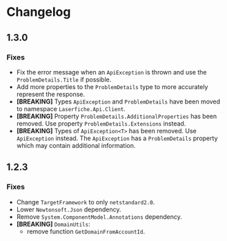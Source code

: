 # Changelog

## 1.3.0

### Fixes
- Fix the error message when an `ApiException` is thrown and use the `ProblemDetails.Title` if possible.
- Add more properties to the `ProblemDetails` type to more accurately represent the response.
- **[BREAKING]** Types `ApiException` and `ProblemDetails` have been moved to namespace `Laserfiche.Api.Client`.
- **[BREAKING]** Property `ProblemDetails.AdditionalProperties` has been removed. Use property `ProblemDetails.Extensions` instead.
- **[BREAKING]** Types of `ApiException<T>` has been removed. Use `ApiException` instead. The `ApiException` has a `ProblemDetails` property which may contain additional information.

## 1.2.3

### Fixes
- Change `TargetFramework` to only `netstandard2.0`.
- Lower `Newtonsoft.Json` dependency.
- Remove `System.ComponentModel.Annotations` dependency.
- **[BREAKING]** `DomainUtils`:
  - remove function `GetDomainFromAccountId`.
